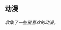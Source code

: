 ## 动漫
###### 收集了一些蛮喜欢的动漫。

<base-anime src="life/anime/蜡笔小新.jpg" name="蜡笔小新"/>
<base-anime src="life/anime/哆啦a梦.jpg" name="哆啦a梦"/>
<base-anime src="life/anime/四驱兄弟1.jpg" name="四驱兄弟1"/>
<base-anime src="life/anime/四驱兄弟2.jpg" name="四驱兄弟2"/>
<base-anime src="life/anime/四月是你的谎言.jpg" name="四月是你的谎言"/>
<base-anime src="life/anime/从零开始的异世界生活.jpg" name="从零开始的异世界生活"/>
<base-anime src="life/anime/我的英雄学院.jpg" name="我的英雄学院"/>
<base-anime src="life/anime/名侦探柯南.jpg" name="名侦探柯南"/>
<base-anime src="life/anime/数码宝贝1.jpg" name="数码宝贝1"/>
<base-anime src="life/anime/数码宝贝2.jpg" name="数码宝贝2"/>
<base-anime src="life/anime/神龙斗士.jpg" name="神龙斗士"/>
<base-anime src="life/anime/光能使者.jpg" name="光能使者"/>
<base-anime src="life/anime/宠物小精灵.jpg" name="宠物小精灵"/>
<base-anime src="life/anime/酷乐猫.jpg" name="酷乐猫"/>
<base-anime src="life/anime/大头儿子小头爸爸.jpg" name="大头儿子小头爸爸"/>
<base-anime src="life/anime/猫和老鼠.jpg" name="猫和老鼠"/>
<base-anime src="life/anime/东京喰种.jpg" name="东京喰种"/>
<base-anime src="life/anime/进击的巨人.jpg" name="进击的巨人"/>
<base-anime src="life/anime/铁胆火车侠.jpg" name="铁胆火车侠"/>
